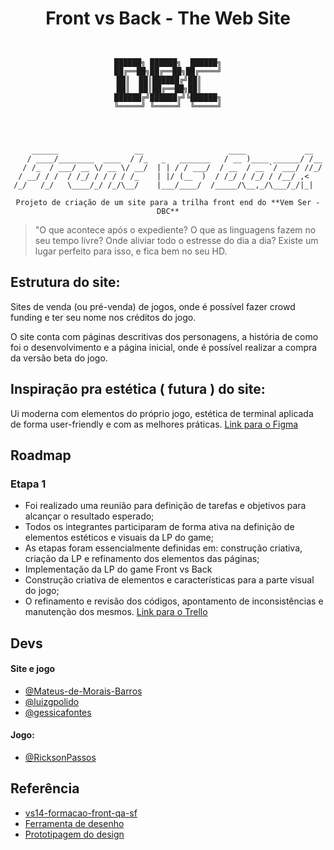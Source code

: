 <div align="center">


# Front vs Back - The Web Site




```


██████╗ ██████╗  ██████╗
██╔══██╗██╔══██╗██╔════╝
██║  ██║██████╔╝██║    
██║  ██║██╔══██╗██║    
██████╔╝██████╔╝╚██████╗
╚═════╝ ╚═════╝  ╚═════╝
                        

      

    ______                 __                   ____             __  
   / ____/________  ____  / /_   _   _______   / __ )____ ______/ /__
  / /_  / ___/ __ \/ __ \/ __/  | | / / ___/  / __  / __ `/ ___/ //_/
 / __/ / /  / /_/ / / / / /_    | |/ (__  )  / /_/ / /_/ / /__/ ,<   
/_/   /_/   \____/_/ /_/\__/    |___/____/  /_____/\__,_/\___/_/|_|  

Projeto de criação de um site para a trilha front end do **Vem Ser - DBC**

```


</div>


> "O que acontece após o expediente? O que as linguagens fazem no seu tempo livre? Onde aliviar todo o estresse do dia a dia? Existe um lugar perfeito para isso, e fica bem no seu HD.

## Estrutura do site:
Sites de venda (ou pré-venda) de jogos, onde é possível fazer crowd funding e ter seu nome nos créditos do jogo.

O site conta com páginas descritivas dos personagens, a história de como foi o desenvolvimento e a página inicial, onde é possível realizar a compra da versão beta do jogo.

## Inspiração pra estética ( futura ) do site:
Ui moderna com elementos do próprio jogo, estética de terminal aplicada de forma user-friendly e com as melhores práticas.
[Link para o Figma](https://www.figma.com/design/6Jd0BYNlpJ6s8aiBM0krBy/Web-Site-Design?node-id=0-1&t=rxWm5VrKAYeGerfH-1)

## Roadmap 
### Etapa 1
- Foi realizado uma reunião para definição de tarefas e objetivos para alcançar o resultado esperado;
- Todos os integrantes participaram de forma ativa na definição de elementos estéticos e visuais da LP do game;
- As etapas foram essencialmente definidas em: construção criativa, criação da LP e refinamento dos elementos das páginas;
- Implementação da LP do game Front vs Back
- Construção criativa de elementos e características para a parte visual do jogo;
- O refinamento e revisão dos códigos, apontamento de inconsistências e manutenção dos mesmos.
[Link para o Trello](https://trello.com/b/vN1j5aLY/front-vs-back-website)


## Devs

#### Site e jogo
- [@Mateus-de-Morais-Barros](https://github.com/Mateus-de-Morais-Barros)
- [@luizgpolido](https://www.github.com/luizgpolido)
- [@gessicafontes](https://github.com/gessicafontes)

#### Jogo: 
- [@RicksonPassos](https://github.com/RicksonPassos)

## Referência

- [vs14-formacao-front-qa-sf](https://github.com/vemser/vs14-formacao-front-qa-sf.git)
- [Ferramenta de desenho](https://www.pixilart.com/draw)
- [Prototipagem do design](https://www.figma.com)

